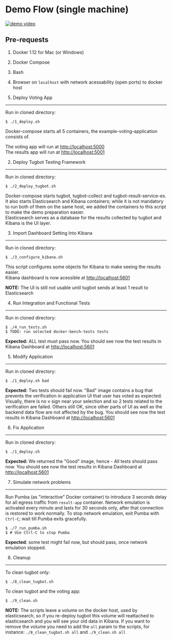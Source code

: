 
Demo Flow (single machine)
=========

[![demo video](https://img.youtube.com/vi/s0AJnEUrlt4/0.jpg)](https://www.youtube.com/watch?v=s0AJnEUrlt4&vq=hd720)

Pre-requests
------------

1. Docker 1.12 for Mac (or Windows)
2. Docker Compose
3. Bash
4. Browser on `localhost` with network acessability (open ports) to docker host 

1. Deploy Voting App 
----

Run in cloned directory: 

    $ ./1_deploy.sh
	
Docker-compose starts all 5 containers, the example-voting-application consists of.

The voting app will run at [http://localhost:5000](http://localhost:5000)  
The results app will run at [http://localhost:5001](http://localhost:5001)

2. Deploy Tugbot Testing Framework
----

Run in cloned directory:

    $ ./2_deploy_tugbot.sh

Docker-compose starts tugbot, tugbot-collect and tugbot-result-service-es.  
It also starts Elasticsearch and Kibana containers; while it is not mandatory to run both of them on the same host, we added the containers to this script to make the demo preparation easier.  
Elasticsearch serves as a database for the results collected by tugbot and Kibana is the UI layer.

3. Import Dashboard Setting Into Kibana 
----

Run in cloned directory:

    $ ./3_configure_kibana.sh

This script configures some objects for Kibana to make seeing the results easier.  
Kibana dashboard is now acessible at [http://localhost:5601](http://localhost:5601)

**NOTE:** The UI is still not usable until tugbot sends at least 1 result to Elasticsearch

4. Run Integration and Functional Tests
----
    
Run in cloned directory:

    $ ./4_run_tests.sh
    $ TODO: run selected docker-bench-tests tests

**Expected:** ALL test must pass now.
You should see now the test results in Kibana Dashboard at [http://localhost:5601](http://localhost:5601)

5. Modify Application
----

Run in cloned directory:
 
    $ ./1_deploy.sh bad
	
**Expected:** Two tests should fail now. "Bad" image contains a bug that prevents the verification in application UI that user has voted as expected. Visually, there is no v sign near your selection and so 2 tests related to the verification are failed. Others still OK, since other parts of UI as well as the backend data flow are not affected by the bug.
You should see now the test results in Kibana Dashboard at [http://localhost:5601](http://localhost:5601)

6. Fix Application
----

Run in cloned directory:
 
    $ ./1_deploy.sh

**Expected:** We returned the "Good" image, hence - All tests should pass now.
You should see now the test results in Kibana Dashboard at [http://localhost:5601](http://localhost:5601)

7. Simulate network problems
----

Run Pumba (as "interactive" Docker container) to introduce 3 seconds delay for all egress traffic from `result-app` container. Network emulation is activated every minute and lasts for 30 seconds only, after that connection is restored to work normally.
To stop network emulation, exit Pumba with `Ctrl-C`; wait till Pumba exits gracefully.

    $ ./7_run_pumba.sh
    $ # Use Ctrl-C to stop Pumba

**Expected**: some test might fail now, but should pass, once network emulation stopped.

8. Cleanup
----

To clean tugbot only:

    $ ./8_clean_tugbot.sh

To clean tugbot and the voting app:

    $ ./9_clean.sh


**NOTE:** The scripts leave a volume on the docker host, used by elasticsearch, so if you re-deploy tugbot this volume will reattached to elasticsearch and you will see your old data in Kibana.
If you want to remove the volume you need to add the `all` param to the scripts, for instance: `./8_clean_tugbot.sh all` and `./9_clean.sh all`
